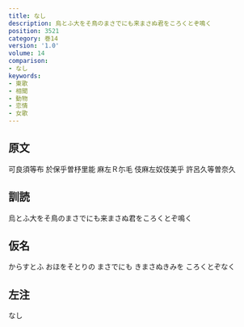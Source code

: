 ```yaml
---
title: なし
description: 烏とふ大をそ鳥のまさでにも来まさぬ君をころくとぞ鳴く
position: 3521
category: 巻14
version: '1.0'
volume: 14
comparison:
- なし
keywords:
- 東歌
- 相聞
- 動物
- 恋情
- 女歌
---
```


## 原文

可良須等布 於保乎曽杼里能 麻左Ｒ尓毛 伎麻左奴伎美乎 許呂久等曽奈久

## 訓読

烏とふ大をそ鳥のまさでにも来まさぬ君をころくとぞ鳴く

## 仮名

からすとふ おほをそとりの まさでにも きまさぬきみを ころくとぞなく

## 左注

なし
